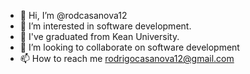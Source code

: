 - 👋 Hi, I’m @rodcasanova12
- 👀 I’m interested in software development.
- 🌱 I've graduated from Kean University.
- 💞️ I’m looking to collaborate on software development
- 📫 How to reach me rodrigocasanova12@gmail.com

<!---
rodcasanova12/rodcasanova12 is a ✨ special ✨ repository because its `README.md` (this file) appears on your GitHub profile.
You can click the Preview link to take a look at your changes.
--->
